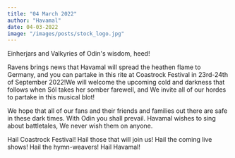 ```yaml
---
title: "04 March 2022"
author: "Havamal"
date: 04-03-2022
image: "/images/posts/stock_logo.jpg"
---
```


Einherjars and Valkyries of Odin's wisdom, heed!

Ravens brings news that Havamal will spread the heathen flame to Germany, and you can partake in this rite at Coastrock Festival in 23rd-24th of September 2022!We will welcome the upcoming cold and darkness that follows when Sól takes her somber farewell, and We invite all of our hordes to partake in this musical blot!

We hope that all of our fans and their friends and families out there are safe in these dark times. With Odin you shall prevail. Havamal wishes to sing about battletales, We never wish them on anyone.

Hail Coastrock Festival! Hail those that will join us! Hail the coming live shows! Hail the hymn-weavers! Hail Havamal!